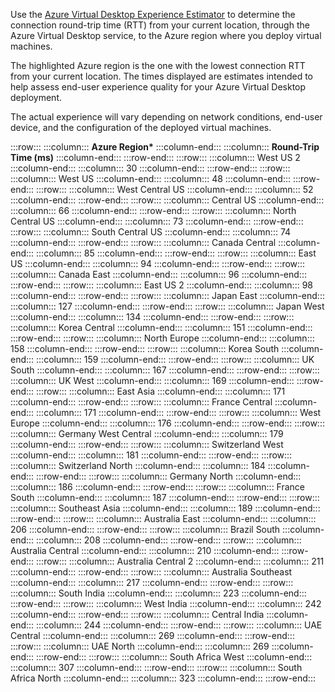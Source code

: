 Use the [Azure Virtual Desktop Experience Estimator](https://azure.microsoft.com/services/virtual-desktop/assessment/) to determine the connection round-trip time (RTT) from your current location, through the Azure Virtual Desktop service, to the Azure region where you deploy virtual machines.

The highlighted Azure region is the one with the lowest connection RTT from your current location. The times displayed are estimates intended to help assess end-user experience quality for your Azure Virtual Desktop deployment.

The actual experience will vary depending on network conditions, end-user device, and the configuration of the deployed virtual machines.

:::row:::
  :::column:::
    **Azure Region\***
  :::column-end:::
  :::column:::
    **Round-Trip Time (ms)**
  :::column-end:::
:::row-end:::
:::row:::
  :::column:::
    West US 2
  :::column-end:::
  :::column:::
    30
  :::column-end:::
:::row-end:::
:::row:::
  :::column:::
    West US
  :::column-end:::
  :::column:::
    48
  :::column-end:::
:::row-end:::
:::row:::
  :::column:::
    West Central US
  :::column-end:::
  :::column:::
    52
  :::column-end:::
:::row-end:::
:::row:::
  :::column:::
    Central US
  :::column-end:::
  :::column:::
    66
  :::column-end:::
:::row-end:::
:::row:::
  :::column:::
    North Central US
  :::column-end:::
  :::column:::
    73
  :::column-end:::
:::row-end:::
:::row:::
  :::column:::
    South Central US
  :::column-end:::
  :::column:::
    74
  :::column-end:::
:::row-end:::
:::row:::
  :::column:::
    Canada Central
  :::column-end:::
  :::column:::
    85
  :::column-end:::
:::row-end:::
:::row:::
  :::column:::
    East US
  :::column-end:::
  :::column:::
    94
  :::column-end:::
:::row-end:::
:::row:::
  :::column:::
    Canada East
  :::column-end:::
  :::column:::
    96
  :::column-end:::
:::row-end:::
:::row:::
  :::column:::
    East US 2
  :::column-end:::
  :::column:::
    98
  :::column-end:::
:::row-end:::
:::row:::
  :::column:::
    Japan East
  :::column-end:::
  :::column:::
    127
  :::column-end:::
:::row-end:::
:::row:::
  :::column:::
    Japan West
  :::column-end:::
  :::column:::
    134
  :::column-end:::
:::row-end:::
:::row:::
  :::column:::
    Korea Central
  :::column-end:::
  :::column:::
    151
  :::column-end:::
:::row-end:::
:::row:::
  :::column:::
    North Europe
  :::column-end:::
  :::column:::
    158
  :::column-end:::
:::row-end:::
:::row:::
  :::column:::
    Korea South
  :::column-end:::
  :::column:::
    159
  :::column-end:::
:::row-end:::
:::row:::
  :::column:::
    UK South
  :::column-end:::
  :::column:::
    167
  :::column-end:::
:::row-end:::
:::row:::
  :::column:::
    UK West
  :::column-end:::
  :::column:::
    169
  :::column-end:::
:::row-end:::
:::row:::
  :::column:::
    East Asia
  :::column-end:::
  :::column:::
    171
  :::column-end:::
:::row-end:::
:::row:::
  :::column:::
    France Central
  :::column-end:::
  :::column:::
    171
  :::column-end:::
:::row-end:::
:::row:::
  :::column:::
    West Europe
  :::column-end:::
  :::column:::
    176
  :::column-end:::
:::row-end:::
:::row:::
  :::column:::
    Germany West Central
  :::column-end:::
  :::column:::
    179
  :::column-end:::
:::row-end:::
:::row:::
  :::column:::
    Switzerland West
  :::column-end:::
  :::column:::
    181
  :::column-end:::
:::row-end:::
:::row:::
  :::column:::
    Switzerland North
  :::column-end:::
  :::column:::
    184
  :::column-end:::
:::row-end:::
:::row:::
  :::column:::
    Germany North
  :::column-end:::
  :::column:::
    186
  :::column-end:::
:::row-end:::
:::row:::
  :::column:::
    France South
  :::column-end:::
  :::column:::
    187
  :::column-end:::
:::row-end:::
:::row:::
  :::column:::
    Southeast Asia
  :::column-end:::
  :::column:::
    189
  :::column-end:::
:::row-end:::
:::row:::
  :::column:::
    Australia East
  :::column-end:::
  :::column:::
    206
  :::column-end:::
:::row-end:::
:::row:::
  :::column:::
    Brazil South
  :::column-end:::
  :::column:::
    208
  :::column-end:::
:::row-end:::
:::row:::
  :::column:::
    Australia Central
  :::column-end:::
  :::column:::
    210
  :::column-end:::
:::row-end:::
:::row:::
  :::column:::
    Australia Central 2
  :::column-end:::
  :::column:::
    211
  :::column-end:::
:::row-end:::
:::row:::
  :::column:::
    Australia Southeast
  :::column-end:::
  :::column:::
    217
  :::column-end:::
:::row-end:::
:::row:::
  :::column:::
    South India
  :::column-end:::
  :::column:::
    223
  :::column-end:::
:::row-end:::
:::row:::
  :::column:::
    West India
  :::column-end:::
  :::column:::
    242
  :::column-end:::
:::row-end:::
:::row:::
  :::column:::
    Central India
  :::column-end:::
  :::column:::
    244
  :::column-end:::
:::row-end:::
:::row:::
  :::column:::
    UAE Central
  :::column-end:::
  :::column:::
    269
  :::column-end:::
:::row-end:::
:::row:::
  :::column:::
    UAE North
  :::column-end:::
  :::column:::
    269
  :::column-end:::
:::row-end:::
:::row:::
  :::column:::
    South Africa West
  :::column-end:::
  :::column:::
    307
  :::column-end:::
:::row-end:::
:::row:::
  :::column:::
    South Africa North
  :::column-end:::
  :::column:::
    323
  :::column-end:::
:::row-end:::

